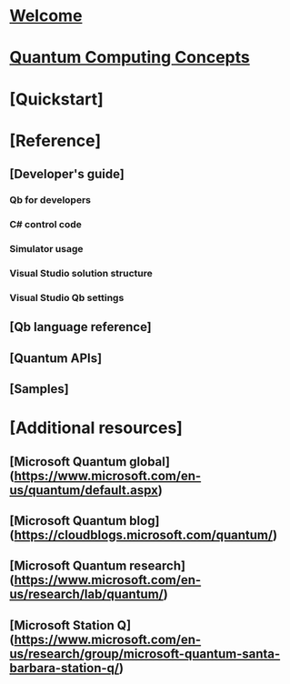 # [Welcome](index.md)
# [Quantum Computing Concepts](MS_Quantum_Story.md)
# [Quickstart]
# [Reference]
## [Developer's guide]
### Qb for developers
### C# control code
### Simulator usage
### Visual Studio solution structure
### Visual Studio Qb settings
## [Qb language reference]
## [Quantum APIs]
## [Samples]
# [Additional resources]
## [Microsoft Quantum global] (https://www.microsoft.com/en-us/quantum/default.aspx)
## [Microsoft Quantum blog] (https://cloudblogs.microsoft.com/quantum/)
## [Microsoft Quantum research] (https://www.microsoft.com/en-us/research/lab/quantum/)
## [Microsoft Station Q] (https://www.microsoft.com/en-us/research/group/microsoft-quantum-santa-barbara-station-q/)
